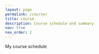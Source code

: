 ```yaml
---
layout: page
permalink: /course/
title: course
description: Course schedule and summary
nav: true
nav_order: 2
---
```


My course schedule

